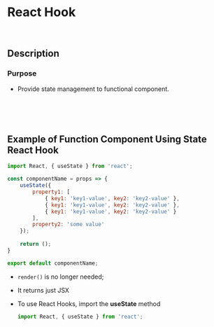 # React Hook

<br>

## Description

### Purpose

- Provide state management to functional component.

<br><br><br>

## Example of Function Component Using State React Hook

```javascript
import React, { useState } from 'react';

const componentName = props => {
    useState({
        property1: [
            { key1: 'key1-value', key2: 'key2-value' },
            { key1: 'key1-value', key2: 'key2-value' },
            { key1: 'key1-value', key2: 'key2-value' }
        ],
        property2: 'some value'
    });
    
	return ();
}

export default componentName;
```

- `render()` is no longer needed;

- It returns just JSX

- To use React Hooks, import the **useState** method

  ```javascript
  import React, { useState } from 'react';	
  ```

  